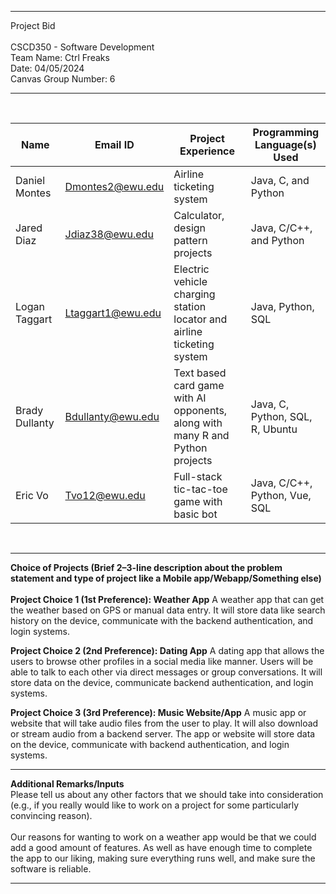 <hr>
Project Bid <br><br/>
CSCD350 - Software Development <br>
Team Name: Ctrl Freaks <br>
Date: 04/05/2024 <br>
Canvas Group Number: 6 <br>

<hr> <br>

| Name           | Email ID          | Project Experience                                                            | Programming Language(s) Used    |
|----------------|-------------------|-------------------------------------------------------------------------------|---------------------------------|
| Daniel Montes  | Dmontes2@ewu.edu  | Airline ticketing system                                                      | Java, C, and Python             |
| Jared Diaz     | Jdiaz38@ewu.edu   | Calculator, design pattern projects                                           | Java, C/C++, and Python         |
| Logan Taggart  | Ltaggart1@ewu.edu | Electric vehicle charging station locator and airline ticketing system        | Java, Python, SQL               |
| Brady Dullanty | Bdullanty@ewu.edu | Text based card game with AI opponents, along with many R and Python projects | Java, C, Python, SQL, R, Ubuntu |
| Eric Vo        | Tvo12@ewu.edu     | Full-stack tic-tac-toe game with basic bot                                    | Java, C/C++, Python, Vue, SQL   |

<br> <hr>

**Choice of Projects (Brief 2–3-line description about the problem statement and type of project like a Mobile app/Webapp/Something else)** <br> <br>
**Project Choice 1 (1st Preference): Weather App**
A weather app that can get the weather based on GPS or manual data entry. It will store data like search history on the device, communicate with the backend authentication, and login systems. <br>

**Project Choice 2 (2nd Preference): Dating App**
A dating app that allows the users to browse other profiles in a social media like manner. Users will be able to talk to each other via direct messages or group conversations. It will store data on the device, communicate backend authentication, and login systems. <br>

**Project Choice 3 (3rd Preference): Music Website/App**
A music app or website that will take audio files from the user to play. It will also download or stream audio from a backend server. The app or website will store data on the device, communicate with backend authentication, and login systems. <br><hr>

**Additional Remarks/Inputs** <br>
Please tell us about any other factors that we should take into consideration (e.g., if you really would like to work on a project for some particularly convincing reason). <br><br>
Our reasons for wanting to work on a weather app would be that we could add a good amount of features. As well as have enough time to complete the app to our liking, making sure everything runs well, and make sure the software is reliable. <hr>
